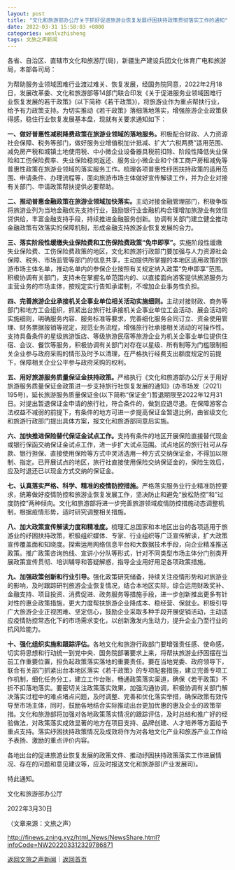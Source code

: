 ```yaml
---
layout: post
title: "文化和旅游部办公厅关于抓好促进旅游业恢复发展纾困扶持政策贯彻落实工作的通知"
date: 2022-03-31 15:58:03 +0800
categories: wenlvzhisheng
tags: 文旅之声新闻
---
```

<p>各省、自治区、直辖市文化和旅游厅(局)，新疆生产建设兵团文化体育广电和旅游局，本部各司局：</p>
 <p>为帮助服务业领域困难行业渡过难关、恢复发展，经国务院同意，2022年2月18日，发展改革委、文化和旅游部等14部门联合印发《关于促进服务业领域困难行业恢复发展的若干政策》(以下简称《若干政策》)，将旅游业作为重点帮扶行业，给予有力政策支持。为切实推动《若干政策》落细落地落实，增强旅游企业政策获得感，稳住行业恢复发展基本盘，现就有关要求通知如下：</p>
 <p><strong>一、做好普惠性减税降费政策在旅游业领域的落地服务。</strong>积极配合财政、人力资源社会保障、税务等部门，做好服务业增值税加计抵减、扩大“六税两费”适用范围、减免房产税和城镇土地使用税、中小微企业设备器具税前扣除、阶段性降低失业保险和工伤保险费率、失业保险稳岗返还、服务业小微企业和个体工商户房租减免等普惠性政策在旅游业领域的落实服务工作。梳理各项普惠性纾困扶持政策的适用范围、申请条件、办理流程等，面向旅游市场主体做好宣传解读工作，并为企业对接有关部门、申请政策帮扶提供必要帮助。</p>
 <p><strong>二、推动普惠金融政策在旅游业领域加快落实。</strong>主动对接金融管理部门，积极争取将旅游业列为当地金融优先支持行业，鼓励银行业金融机构合理增加旅游业有效信贷供给，丰富金融支持手段，持续推进金融服务创新。协调有关部门建立健全推动金融政策有效落实的保障机制，形成金融支持旅游业恢复发展的合力。</p>
 <p><strong>三、落实阶段性缓缴失业保险费和工伤保险费政策“免申即享”。</strong>实施阶段性缓缴失业保险费、工伤保险费政策的地区，文化和旅游行政部门要加强与人力资源社会保障、税务、市场监管等部门的信息共享，主动提供所掌握的本地区适用政策的旅游市场主体名单，推动名单内的参保企业按照有关规定纳入政策“免申即享”范围。积极协调有关部门，支持未在掌握名单范围内的、以直接面向游客提供旅游服务为主营业务的市场主体，按规定实行告知承诺制，不增加企业事务性负担。</p>
 <p><strong>四、完善旅游企业承接机关企事业单位相关活动实施细则。</strong>主动对接财政、商务等部门和地方工会组织，抓紧出台旅行社承接机关企事业单位工会活动、展会活动的实施细则，明确服务内容、服务标准等要求，完善细化服务合同订立、资金使用管理、财务票据报销等规定，规范业务流程，增强旅行社承接相关活动的可操作性。支持具备条件的星级旅游饭店、等级旅游民宿等旅游企业为机关企事业单位提供住宿、会议、餐饮等服务，积极协调有关部门对存在以星级、所有制等为门槛限制相关企业参与政府采购的情形及时予以清理，在严格执行经费支出额度规定的前提下，保障相关企业公平参与政府采购的权利。</p>
 <p><strong>五、用好旅游服务质量保证金扶持政策。</strong>严格执行《文化和旅游部办公厅关于用好旅游服务质量保证金政策进一步支持旅行社恢复发展的通知》(办市场发〔2021〕195号)，延长旅游服务质量保证金(以下简称“保证金”)暂退期限至2022年12月31日。对提出暂退保证金申请的旅行社，符合条件的，做到应退尽退。在保障游客合法权益不减弱的前提下，有条件的地方可进一步提高保证金暂退比例，由省级文化和旅游行政部门提出具体方案，报文化和旅游部同意后实施。</p>
 <p><strong>六、加快推进保险替代保证金试点工作。</strong>支持有条件的地区开展保险直接替代现金或银行保函交纳保证金试点工作，进一步扩大试点范围。试点地区的旅行社可从存款、银行担保、直接使用保险等方式中灵活选用一种方式交纳保证金，不得加以限制、指定。已开展试点的地区，旅行社直接使用保险交纳保证金的，保险生效后，应及时退还已以现金方式交纳的保证金。</p>
 <p><strong>七、认真落实严格、科学、精准的疫情防控措施。</strong>严格落实服务业行业精准防控要求，统筹做好疫情防控和旅游业恢复发展工作，坚决防止和避免“放松防控”和“过度防控”两种倾向。文化和旅游部将进一步完善旅游领域疫情防控措施动态调整机制，根据疫情形势，适时研究调整相关措施。</p>
 <p><strong>八、加大政策宣传解读力度和精准度。</strong>梳理汇总国家和本地区出台的各项适用于旅游业的纾困扶持政策，积极组织媒体、专家、行业组织等广泛宣传解读，扩大政策宣传覆盖面和知晓度。探索运用网络信息平台和大数据技术手段，向企业精准推送政策。推广政策咨询热线、宣讲小分队等形式，针对不同类型市场主体分门别类开展政策宣传贯彻、培训辅导和答疑解惑，指导企业用好用足各项政策措施。</p>
 <p><strong>九、加强政策创新和行业引导。</strong>强化政策研究储备，持续关注疫情形势和对旅游业的影响，及时跟踪研判旅游企业恢复情况，结合本地区实际，综合运用财政奖补、金融支持、项目投资、消费促进、政务服务等措施手段，进一步创新推出更多有针对性的惠企政策措施，更大力度帮扶旅游企业降成本、稳经营、保就业。积极引导广大旅游企业正视困难、坚定信心，鼓励企业采取多种手段开展促销活动，主动适应疫情防控常态化下的市场需求变化，以创新激发内生动力，提升企业乃至行业的抗风险能力。</p>
 <p><strong>十、强化组织实施和跟踪评估。</strong>各地文化和旅游行政部门要增强责任感、使命感，切实将思想和行动统一到党中央、国务院部署要求上来，将帮扶旅游业纾困摆在当前工作重要位置，担负起政策落实落地的重要责任。要在当地党委、政府领导下，联合有关部门抓紧出台本地区落实《若干政策》的专项配套措施，建立完善专项工作机制，细化任务分工，建立工作台账，畅通政策落实渠道，确保《若干政策》不折不扣落地落实。要密切关注政策落实效果，加强沟通协调，积极协调有关部门解决落实过程中的难点堵点问题，及时调整、完善和优化落实举措，确保政策有效传导至市场主体，同时，鼓励各地结合实际推动出台更加优惠的惠及企业的政策举措。文化和旅游部将加强对各地政策落实情况的跟踪评估，及时总结和推广好的经验做法，对政策落实成效显著的地方在项目支持、品牌创建、人才培养等方面给予重点支持。落实纾困扶持政策情况及成效将作为对各地文化产业和旅游产业工作给予表扬、激励的重点评价内容。</p>
 <p>各地出台的促进旅游业恢复发展的政策文件、推动纾困扶持政策落实工作进展情况、存在的问题和意见建议等，应及时报送文化和旅游部(产业发展司)。</p>
 <p>特此通知。</p>
 <p>文化和旅游部办公厅</p>
 <p>2022年3月30日</p><p class="em_media">（文章来源：文旅之声）</p>

<http://finews.zning.xyz/html_News/NewsShare.html?infoCode=NW202203312329786871>

[返回文旅之声新闻](//finews.withounder.com/category/wenlvzhisheng.html)｜[返回首页](//finews.withounder.com/)